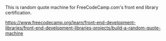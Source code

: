 This is random quote machine for FreeCodeCamp.com's front end library certification.

https://www.freecodecamp.org/learn/front-end-development-libraries/front-end-development-libraries-projects/build-a-random-quote-machine